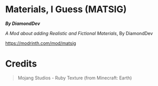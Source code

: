 # Materials, I Guess (MATSIG)
**_By DiamondDev_**

_A Mod about adding Realistic and Fictional Materials_, By DiamondDev

https://modrinth.com/mod/matsig

# Credits
> Mojang Studios - Ruby Texture (from Minecraft: Earth)
